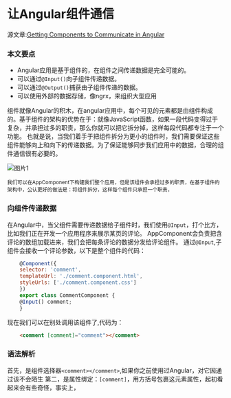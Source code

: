 # 让Angular组件通信
源文章:[Getting Components to Communicate in Angular](https://www.infoq.com/articles/angular-component-communication)
### 本文要点
* Angular应用是基于组件的，在组件之间传递数据是完全可能的。
* 可以通过`@Input()`向子组件传递数据。
* 可以通过`@Output()`捕获由子组件传递的数据。
* 可以使用外部的数据存储，像ngrx，来组织大型应用

组件就像Angular的积木，在angular应用中，每个可见的元素都是由组件构成的。基于组件的架构的优势在于：就像JavaScript函数，如果一段代码变得过于复杂，并承担过多的职责，那么你就可以把它拆分掉，这样每段代码都专注于一个功能。
也就是说，当我们着手于把组件拆分为更小的组件时，我们需要保证这些组件能够向上和向下的传递数据。为了保证能够同步我们应用中的数据，合理的组件通信很有必要的。

![图片1](https://cdn.infoq.com/statics_s1_20170530-0600u1/resource/articles/angular-component-communication/en/resources/3Picture1.jpg)

<sup>我们可以在AppComponent下构建我们整个应用，但是该组件会承担过多的职责，在基于组件的架构中，公认更好的做法是：将组件拆分，这样每个组件只承担一个职责，<sub>

### 向组件传递数据
在Angular中，当父组件需要传递数据给子组件时，我们使用`@Input`，打个比方，比如我们正在开发一个应用程序来展示某页的评论。 AppComponent会负责把含评论的数组加载进来，我们会把每条评论的数据分发给评论组件。
通过`@Input`,子组件会接收一个评论参数，以下是整个组件的代码：

```javascript
    @Component({
    selector: 'comment',
    templateUrl: './comment.component.html',
    styleUrls: ['./comment.component.css']
    })
    export class CommentComponent {
    @Input() comment;
    }
```
现在我们可以在别处调用该组件了,代码为：
```html
    <comment [comment]="comment"></comment>
```

### 语法解析
首先，是组件选择器`<comment></comment>`,如果你之前使用过Angular，对它因通过该不会陌生
第二，是属性绑定：`[comment]`，用方括号包裹这元素属性，起初看起来会有些奇怪，事实上，
